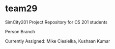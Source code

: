 team29
======

SimCity201 Project Repository for CS 201 students

Person Branch

Currently Assigned: Mike Ciesielka, Kushaan Kumar